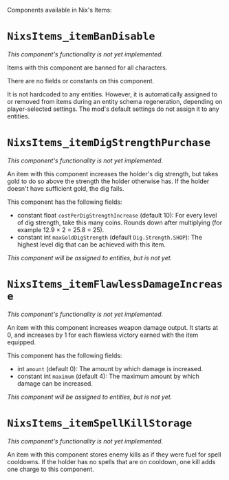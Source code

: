 Components available in Nix's Items:

# `NixsItems_itemBanDisable`
*This component's functionality is not yet implemented.*

Items with this component are banned for all characters.

There are no fields or constants on this component.

It is not hardcoded to any entities. However, it is automatically assigned to or removed from items during an entity schema regeneration, depending on player-selected settings. The mod's default settings do not assign it to any entities.

# `NixsItems_itemDigStrengthPurchase`
*This component's functionality is not yet implemented.*

An item with this component increases the holder's dig strength, but takes gold to do so above the strength the holder otherwise has. If the holder doesn't have sufficient gold, the dig fails.

This component has the following fields:

* constant float `costPerDigStrengthIncrease` (default 10): For every level of dig strength, take this many coins. Rounds down after multiplying (for example 12.9 × 2 = 25.8 = 25).
* constant int `maxGoldDigStrength` (default `Dig.Strength.SHOP`): The highest level dig that can be achieved with this item.

*This component will be assigned to entities, but is not yet.*

# `NixsItems_itemFlawlessDamageIncrease`
*This component's functionality is not yet implemented.*

An item with this component increases weapon damage output. It starts at 0, and increases by 1 for each flawless victory earned with the item equipped.

This component has the following fields:

* int `amount` (default 0): The amount by which damage is increased.
* constant int `maximum` (default 4): The maximum amount by which damage can be increased.

*This component will be assigned to entities, but is not yet.*

# `NixsItems_itemSpellKillStorage`
*This component's functionality is not yet implemented.*

An item with this component stores enemy kills as if they were fuel for spell cooldowns. If the holder has no spells that are on cooldown, one kill adds one charge to this component.